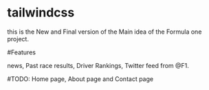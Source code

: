 # tailwindcss

this is the New and Final version of the Main idea of the Formula one project.

#Features

news, Past race results, Driver Rankings, Twitter feed from @F1.

#TODO: Home page, About page and Contact page
